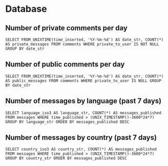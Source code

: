 # Database

## Number of private comments per day

`SELECT FROM_UNIXTIME(time_inserted, '%Y-%m-%d') AS date_str, COUNT(*) AS private_messages FROM comments WHERE private_to_user IS NOT NULL GROUP BY date_str`

## Number of public comments per day

`SELECT FROM_UNIXTIME(time_inserted, '%Y-%m-%d') AS date_str, COUNT(*) AS public_messages FROM comments WHERE private_to_user IS NULL GROUP BY date_str`

## Number of messages by language (past 7 days)

`SELECT language_iso3 AS language_str, COUNT(*) AS messages_published FROM messages WHERE time_published > (UNIX_TIMESTAMP()-3600*24*7) GROUP BY language_str ORDER BY messages_published DESC`

## Number of messages by country (past 7 days)

`SELECT country_iso3 AS country_str, COUNT(*) AS messages_published FROM messages WHERE time_published > (UNIX_TIMESTAMP()-3600*24*7) GROUP BY country_str ORDER BY messages_published DESC`
